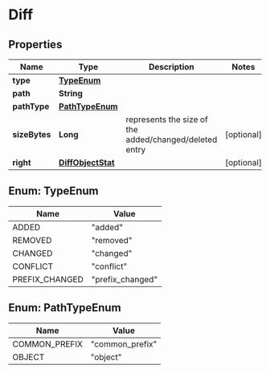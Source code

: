 

# Diff


## Properties

| Name | Type | Description | Notes |
|------------ | ------------- | ------------- | -------------|
|**type** | [**TypeEnum**](#TypeEnum) |  |  |
|**path** | **String** |  |  |
|**pathType** | [**PathTypeEnum**](#PathTypeEnum) |  |  |
|**sizeBytes** | **Long** | represents the size of the added/changed/deleted entry |  [optional] |
|**right** | [**DiffObjectStat**](DiffObjectStat.md) |  |  [optional] |



## Enum: TypeEnum

| Name | Value |
|---- | -----|
| ADDED | &quot;added&quot; |
| REMOVED | &quot;removed&quot; |
| CHANGED | &quot;changed&quot; |
| CONFLICT | &quot;conflict&quot; |
| PREFIX_CHANGED | &quot;prefix_changed&quot; |



## Enum: PathTypeEnum

| Name | Value |
|---- | -----|
| COMMON_PREFIX | &quot;common_prefix&quot; |
| OBJECT | &quot;object&quot; |



